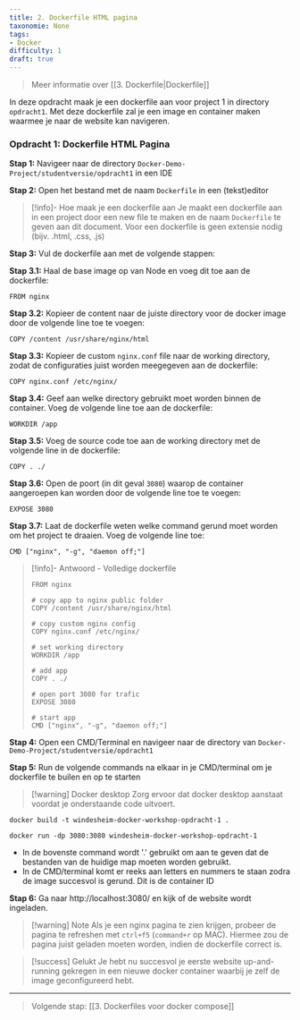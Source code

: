 ```yaml
---
title: 2. Dockerfile HTML pagina
taxonomie: None
tags:
- Docker
difficulty: 1
draft: true 
---
```

> Meer informatie over [[3. Dockerfile|Dockerfile]]

In deze opdracht maak je een dockerfile aan voor project 1 in directory `opdracht1`. Met deze dockerfile zal je een image en container maken waarmee je naar de website kan navigeren.

### Opdracht 1: Dockerfile HTML Pagina
**Stap 1:** Navigeer naar de directory `Docker-Demo-Project/studentversie/opdracht1` in een IDE

**Stap 2:** Open het bestand met de naam `Dockerfile` in een (tekst)editor

> [!info]- Hoe maak je een dockerfile aan
> Je maakt een dockerfile aan in een project door een new file te maken en de naam `Dockerfile` te geven aan dit document. Voor een dockerfile is geen extensie nodig (bijv. .html, .css, .js)

**Stap 3:** Vul de dockerfile aan met de volgende stappen:

**Stap 3.1:** Haal de base image op van Node en voeg dit toe aan de dockerfile:
```
FROM nginx
```

**Stap 3.2:** Kopieer de content naar de juiste directory voor de docker image door de volgende line toe te voegen:
```
COPY /content /usr/share/nginx/html
```

**Stap 3.3:** Kopieer de custom `nginx.conf` file naar de working directory, zodat de configuraties juist worden meegegeven aan de dockerfile:
```
COPY nginx.conf /etc/nginx/
```

**Stap 3.4:** Geef aan welke directory gebruikt moet worden binnen de container. Voeg de volgende line toe aan de dockerfile:
```
WORKDIR /app 
```

**Stap 3.5:** Voeg de source code toe aan de working directory met de volgende line in de dockerfile:
```
COPY . ./ 
```

**Stap 3.6:** Open de poort (in dit geval `3080`) waarop de container aangeroepen kan worden door de volgende line toe te voegen:
```
EXPOSE 3080
```

**Stap 3.7:** Laat de dockerfile weten welke command gerund moet worden om het project te draaien. Voeg de volgende line toe:
```
CMD ["nginx", "-g", "daemon off;"]
```

> [!info]- Antwoord - Volledige dockerfile
> ```
> FROM nginx
> 
># copy app to nginx public folder
>COPY /content /usr/share/nginx/html
>
> # copy custom nginx config
> COPY nginx.conf /etc/nginx/
> 
> # set working directory
> WORKDIR /app
> 
> # add app
> COPY . ./
> 
> # open port 3080 for trafic
> EXPOSE 3080
> 
> # start app
> CMD ["nginx", "-g", "daemon off;"]
> ```

**Stap 4:** Open een CMD/Terminal en navigeer naar de directory van `Docker-Demo-Project/studentversie/opdracht1`

**Stap 5:** Run de volgende commands na elkaar in je CMD/terminal om je dockerfile te builen en op te starten

> [!warning] Docker desktop
> Zorg ervoor dat docker desktop aanstaat voordat je onderstaande code uitvoert.

```
docker build -t windesheim-docker-workshop-opdracht-1 .
```

```
docker run -dp 3080:3080 windesheim-docker-workshop-opdracht-1
```
- In de bovenste command wordt '.' gebruikt om aan te geven dat de bestanden van de huidige map moeten worden gebruikt. 
- In de CMD/terminal komt er reeks aan letters en nummers te staan zodra de image succesvol is gerund. Dit is de container ID

**Stap 6:** Ga naar http://localhost:3080/ en kijk of de website wordt ingeladen.

> [!warning] Note
> Als je een nginx pagina te zien krijgen, probeer de pagina te refreshen met `ctrl+f5` (`command+r` op MAC). Hiermee zou de pagina juist geladen moeten worden, indien de dockerfile correct is.

> [!success] Gelukt
> Je hebt nu succesvol je eerste website up-and-running gekregen in een nieuwe docker container waarbij je zelf de image geconfigureerd hebt. 


---
> Volgende stap: [[3. Dockerfiles voor docker compose]]
